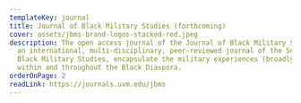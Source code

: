 ```yaml
---
templateKey: journal
title: Journal of Black Military Studies (forthcoming)
cover: assets/jbms-brand-logos-stacked-red.jpeg
description: The open access journal of the Journal of Black Military Studies,
  an international, multi-disciplinary, peer-reviewed journal of the Society for
  Black Military Studies, encapsulate the military experiences (broadly defined)
  within and throughout the Black Diaspora.
orderOnPage: 2
readLink: https://journals.uvm.edu/jbms
---
```

